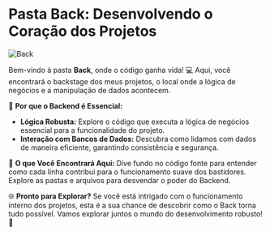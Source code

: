 # Pasta Back: Desenvolvendo o Coração dos Projetos

![Back](link-para-imagem.gif)

Bem-vindo à pasta **Back**, onde o código ganha vida! 💻 Aqui, você encontrará o backstage dos meus projetos, o local onde a lógica de negócios e a manipulação de dados acontecem.

🚀 **Por que o Backend é Essencial:**
- **Lógica Robusta:** Explore o código que executa a lógica de negócios essencial para a funcionalidade do projeto.
- **Interação com Bancos de Dados:** Descubra como lidamos com dados de maneira eficiente, garantindo consistência e segurança.

🔗 **O que Você Encontrará Aqui:**
Dive fundo no código fonte para entender como cada linha contribui para o funcionamento suave dos bastidores. Explore as pastas e arquivos para desvendar o poder do Backend.

🌐 **Pronto para Explorar?**
Se você está intrigado com o funcionamento interno dos projetos, esta é a sua chance de descobrir como o Back torna tudo possível. Vamos explorar juntos o mundo do desenvolvimento robusto! 🌟
